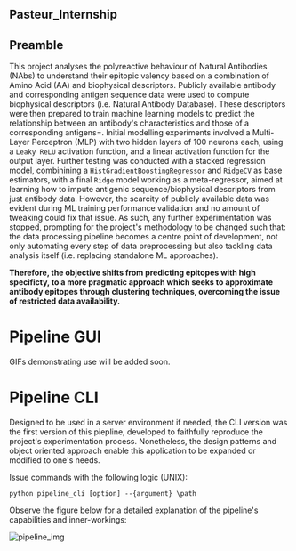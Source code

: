 ## Pasteur_Internship

## Preamble
This project analyses the polyreactive behaviour of Natural Antibodies (NAbs) to understand their epitopic valency based on a combination of Amino Acid (AA) and biophysical descriptors. Publicly available antibody and corresponding antigen sequence data were used to compute biophysical descriptors (i.e. Natural Antibody Database). These descriptors were then prepared to train machine learning models to predict the relationship between an antibody's characteristics and those of a corresponding antigens=. Initial modelling experiments involved a Multi-Layer Perceptron (MLP) with two hidden layers of 100 neurons each, using a `Leaky ReLU` activation function, and a linear activation function for the output layer. Further testing was conducted with a stacked regression model, combinining a `HistGradientBoostingRegressor` and `RidgeCV` as base estimators, with a final `Ridge` model working as a meta-regressor, aimed at learning how to impute antigenic sequence/biophysical descriptors from just antibody data. However, the scarcity of publicly available data was evident during ML training performance validation and no amount of tweaking could fix that issue. As such, any further experimentation was stopped, prompting for the project's methodology to be changed such that: the data processing pipeline becomes a centre point of development, not only automating every step of data preprocessing but also tackling data analysis itself (i.e. replacing standalone ML approaches). 

**Therefore, the objective shifts from predicting epitopes with high specificty, to a more pragmatic approach which seeks to approximate antibody epitopes through clustering techniques, overcoming the issue of restricted data availability.**

# Pipeline GUI

GIFs demonstrating use will be added soon.

# Pipeline CLI

Designed to be used in a server environment if needed, the CLI version was the first version of this piepline, developed to faithfully reproduce the project's experimentation process. Nonetheless, the design patterns and object oriented approach enable this application to be expanded or modified to one's needs.

Issue commands with the following logic (UNIX):

`python pipeline_cli [option] --{argument} \path`

Observe the figure below for a detailed explanation of the pipeline's capabilities and inner-workings:

![pipeline_img](https://github.com/cmitsakopoulos/Pasteur_Internship/Images/pipeline.png)
